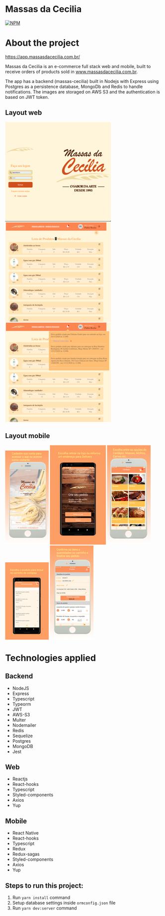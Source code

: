 # Massas da Cecilia
[![NPM](https://img.shields.io/npm/l/react)](https://github.com/flavio0567/massas-cecilia/blob/master/LICENSE)

# About the project

https://app.massasdacecilia.com.br/

Massas da Cecilia is an e-commerce full stack web and mobile, built to receive orders of products sold in www.massasdacecilia.com.br.

The app has a backend (massas-cecilia) built in Nodejs with Express using Postgres as a persistence database, MongoDb and Redis to handle notifications. The images are storaged on AWS S3 and the authentication is based on JWT token.

## Layout web
![Layout web 1](https://github.com/flavio0567/massas-cecilia-web/blob/master/src/assets/massas-web-pic1.png) ![Layout web 2](https://github.com/flavio0567/massas-cecilia-web/blob/master/src/assets/massas-web-pic2.png) ![Layout web 3](https://github.com/flavio0567/massas-cecilia-web/blob/master/src/assets/massas-web-pic3.png)

## Layout mobile
![iPhone layout 1](https://github.com/flavio0567/massas-cecilia-web/blob/master/src/assets/iPhone_1.jpg) ![Android layout 2](https://github.com/flavio0567/massas-cecilia-web/blob/master/src/assets/Android_2.png) ![iPhone layout 3](https://github.com/flavio0567/massas-cecilia-web/blob/master/src/assets/iPhone_3.png) ![Android layout 4](https://github.com/flavio0567/massas-cecilia-web/blob/master/src/assets/Android_4.jpg) ![iPhone layout 5](https://github.com/flavio0567/massas-cecilia-web/blob/master/src/assets/iPhone_5.jpg)

# Technologies applied

## Backend
- NodeJS
- Express
- Typescript
- Typeorm
- JWT
- AWS-S3
- Multer
- Nodemailer
- Redis
- Sequelize
- Postgres
- MongoDB
- Jest

## Web
- Reactjs
- React-hooks
- Typescript
- Styled-components
- Axios
- Yup

## Mobile
- React Native
- React-hooks
- Typescript
- Redux
- Redux-sagas
- Styled-components
- Axios
- Yup

## Steps to run this project:

1. Run `yarn install` command
2. Setup database settings inside `ormconfig.json` file
3. Run `yarn dev:server` command
